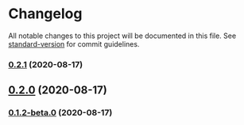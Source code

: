 # Changelog

All notable changes to this project will be documented in this file. See [standard-version](https://github.com/conventional-changelog/standard-version) for commit guidelines.

### [0.2.1](///compare/v0.2.0...v0.2.1) (2020-08-17)

## [0.2.0](///compare/v0.1.2-beta.0...v0.2.0) (2020-08-17)

### [0.1.2-beta.0](///compare/v0.1.1...v0.1.2-beta.0) (2020-08-17)
